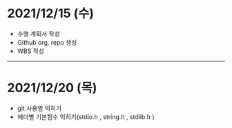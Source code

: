 # 2021/12/15 (수)
- 수행 계획서 작성
- Github org, repo 생성
- WBS 작성

---

# 2021/12/20 (목)
- git 사용법 익히기
- 헤더별 기본함수 익히기(stdio.h , string.h , stdlib.h )
